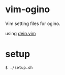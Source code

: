 # vim-ogino
Vim setting files for ogino.

using [dein.vim](https://github.com/Shougo/dein.vim)

# setup
```sh
$ ./setup.sh
```
